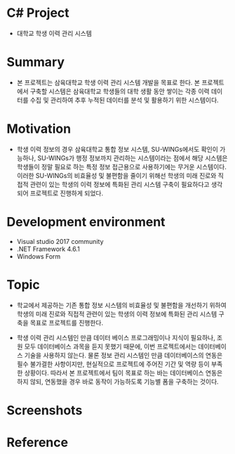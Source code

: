 # C# Project

* 대학교 학생 이력 관리 시스템



# Summary

* 본 프로젝트는 삼육대학교 학생 이력 관리 시스템 개발을 목표로 한다. 본 프로젝트에서 구축할 시스템은 삼육대학교 학생들의 대학 생활 동안 쌓이는 각종 이력 데이터를 수집 및 관리하여 추후 누적된 데이터를 분석 및 활용하기 위한 시스템이다.

# Motivation

* 학생 이력 정보의 경우 삼육대학교 통합 정보 시스템, SU-WINGs에서도 확인이 가능하나, SU-WINGs가 행정 정보까지 관리하는 시스템이라는 점에서 해당 시스템은 학생들이 정말 필요로 하는 특정 정보 접근용으로 사용하기에는 무거운 시스템이다. 이러한 SU-WINGs의 비효율성 및 불편함을 줄이기 위해선 학생의 미래 진로와 직접적 관련이 있는 학생의 이력 정보에 특화된 관리 시스템 구축이 필요하다고 생각되어 프로젝트로 진행하게 되었다.


# Development environment
* Visual studio 2017 community
* .NET Framework 4.6.1
* Windows Form


# Topic
* 학교에서 제공하는 기존 통합 정보 시스템의 비효율성 및 불편함을 개선하기 위하여 학생의 미래 진로와 직접적 관련이 있는 학생의 이력 정보에 특화된 관리 시스템 구축을 목표로 프로젝트를 진행한다.

* 학생 이력 관리 시스템인 만큼 데이터 베이스 프로그래밍이나 지식이 필요하나, 조원 모두 데이터베이스 과목을 듣지 못했기 때문에, 이번 프로젝트에서는 데이터베이스 기술을 사용하지 않는다. 물론 정보 관리 시스템인 만큼 데이터베이스의 연동은 필수 불가결한 사항이지만, 현실적으로 프로젝트에 주어진 기간 및 역량 등이 부족한 상황이다. 따라서 본 프로젝트에서 팀이 목표로 하는 바는 데이터베이스 연동은 하지 않되, 연동했을 경우 바로 동작이 가능하도록 기능별 폼을 구축하는 것이다.


# Screenshots



# Reference


